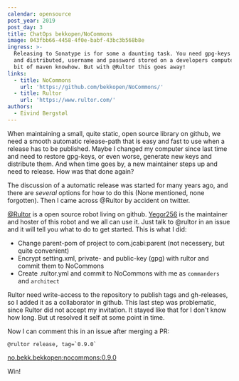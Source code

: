 ```yaml
---
calendar: opensource
post_year: 2019
post_day: 3
title: ChatOps bekkopen/NoCommons
image: 043fbb66-4458-4f0e-babf-43bc3b568b8e
ingress: >-
  Releasing to Sonatype is for some a daunting task. You need gpg-keys generated
  and distributed, username and password stored on a developers computer and a
  bit of maven knowhow. But with @Rultor this goes away!
links:
  - title: NoCommons
    url: 'https://github.com/bekkopen/NoCommons/'
  - title: Rultor
    url: 'https://www.rultor.com/'
authors:
  - Eivind Bergstøl
---
```

When maintaining a small, quite static, open source library on github, we need a smooth automatic release-path that is easy and fast to use when a release has to be published. Maybe I changed my computer since last time and need to restore gpg-keys, or even worse, generate new keys and distribute them. And when time goes by, a new maintainer steps up and need to release. How was that done again?

The discussion of a automatic release was started for many years ago, and there are _several_ options for how to do this (None mentioned, none forgotten). Then I came across @Rultor by accident on twitter.

[@Rultor](http://rultor.com) is a open source robot living on github. [Yegor256](https://www.yegor256.com) is the maintainer and hoster of this robot and we all can use it. Just talk to @rultor in an issue and it will tell you what to do to get started. This is what I did:

* Change parent-pom of project to com.jcabi:parent (not necessery, but quite convenient)
* Encrypt setting.xml, private- and public-key (gpg) with rultor and commit them to NoCommons
* Create .rultor.yml and commit to NoCommons with me as `commanders` and `architect`

Rultor need write-access to the repository to publish tags and gh-releases, so I added it as a collaborator in github. This last step was problematic, since Rultor did not accept my invitation. It stayed like that for I don't know how long. But ut resolved it self at some point in time.

Now I can comment this in an issue after merging a PR:

``` @rultor release, tag=`0.9.0` ```

[no.bekk.bekkopen:nocommons:0.9.0](https://github.com/bekkopen/NoCommons/releases/tag/0.9.0)

Win!
